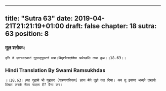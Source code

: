 
---
title: "Sutra 63"
date: 2019-04-21T21:21:19+01:00
draft: false
chapter: 18
sutra: 63
position: 8
---
### मूल श्लोकः:
```
इति ते ज्ञानमाख्यातं गुह्याद्गुह्यतरं मया।विमृश्यैतदशेषेण यथेच्छसि तथा कुरु।।18.63।।

```

### Hindi Translation By Swami Ramsukhdas
```
।।18.63।।यह गुह्यसे भी गुह्यतर (शरणागतिरूप) ज्ञान मैंने तुझे कह दिया। अब तू इसपर अच्छी तरहसे विचार करके जैसा चाहता है? वैसा कर।

```

